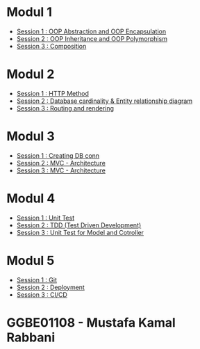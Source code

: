# Modul 1
* [Session 1 : OOP Abstraction and OOP Encapsulation](https://github.com/muskarab/GenerasiGigih/tree/main/Modul_1/Session_1)
* [Session 2 : OOP Inheritance and OOP Polymorphism](https://github.com/muskarab/GenerasiGigih/tree/main/Modul_1/Session_2)
* [Session 3 : Composition](https://github.com/muskarab/GenerasiGigih/tree/main/Modul_1/Session_3)
# Modul 2
* [Session 1 : HTTP Method](https://github.com/muskarab/GenerasiGigih/tree/main/Modul_2/Session_1)
* [Session 2 : Database cardinality & Entity relationship diagram](https://github.com/muskarab/GenerasiGigih/tree/main/Modul_2/Session_2)
* [Session 3 : Routing and rendering](https://github.com/muskarab/GenerasiGigih/tree/main/Modul_2/Session_3)
# Modul 3
* [Session 1 : Creating DB conn](https://github.com/muskarab/GenerasiGigih/tree/main/Modul_3/Session_1)
* [Session 2 : MVC - Architecture](https://github.com/muskarab/GenerasiGigih/tree/main/Modul_3/Session_2)
* [Session 3 : MVC - Architecture](https://github.com/muskarab/GenerasiGigih/tree/main/Modul_3/Session_3)
# Modul 4
* [Session 1 : Unit Test](https://github.com/muskarab/GenerasiGigih/tree/main/Modul_4/Session_1)
* [Session 2 : TDD (Test Driven Development)](https://github.com/muskarab/GenerasiGigih/tree/main/Modul_4/Session_2)
* [Session 3 : Unit Test for Model and Cotroller](https://github.com/muskarab/GenerasiGigih/tree/main/Modul_4/Session_3)
# Modul 5
* [Session 1 : Git]()
* [Session 2 : Deployment]()
* [Session 3 : CI/CD]()

# GGBE01108 - Mustafa Kamal Rabbani
